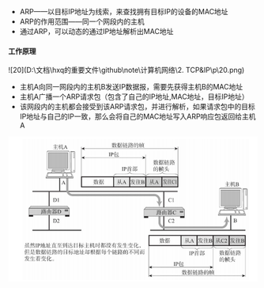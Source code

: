* ARP——以目标IP地址为线索，来查找拥有目标IP的设备的MAC地址
* ARP的作用范围——同一个网段内的主机
* 通过ARP，可以动态的通过IP地址解析出MAC地址



#### 工作原理

![20](D:\文档\hxq的重要文件\github\note\计算机网络\2. TCP&IP\p\20.png)

* 主机A向同一网段内的主机B发送IP数据报，需要先获得主机B的MAC地址
* 主机A广播一个ARP请求包（包含了自己的IP地址,MAC地址，目标IP地址）
* 该网段内的主机都会接受到该ARP请求包，并进行解析，如果请求包中的目标IP地址与自己的IP一致，那么会将自己的MAC地址写入ARP响应包返回给主机A



![21](p/21.png)
